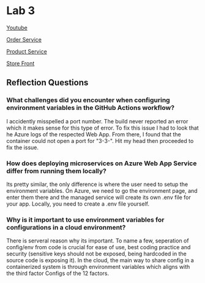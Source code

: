 # Lab 3
[Youtube](https://youtu.be/dF431-bwnwc)

[Order Service](https://github.com/OlivBerg/order-service)

[Product Service](https://github.com/OlivBerg/product-service-rebuild)

[Store Front](https://github.com/OlivBerg/store-front)

## Reflection Questions

### What challenges did you encounter when configuring environment variables in the GitHub Actions workflow?
I accidently misspelled a port number. The build never reported an error which it makes sense for this type of error. To fix this issue I had to look that he Azure logs of the respected Web App. From there, I found that the container could not open a port for "3-3-". Hit my head then proceeded to fix the issue.

### How does deploying microservices on Azure Web App Service differ from running them locally?
Its pretty similar, the only difference is where the user need to setup the environment variables. On Azure, we need to go the environment page, and enter them there and the managed service will create its own .env file for your app. Locally, you need to create a .env file yourself. 

### Why is it important to use environment variables for configurations in a cloud environment?

There is serveral reason why its important. To name a few, seperation of config/env from code is crucial for ease of use, best coding practice and security (sensitive keys should not be exposed, being hardcoded in the source code is exposing it). In the cloud, the main way to share config in a containerized system is through environment variables which aligns with the third factor Configs of the 12 factors.